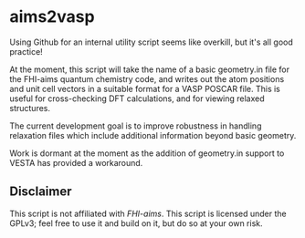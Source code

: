 aims2vasp
=========

Using Github for an internal utility script seems like overkill, but it's all good practice!

At the moment, this script will take the name of a basic geometry.in file for the FHI-aims quantum chemistry code, and writes out the atom positions and unit cell vectors in a suitable format for a VASP POSCAR file. This is useful for cross-checking DFT calculations, and for viewing relaxed structures.

The current development goal is to improve robustness in handling relaxation files which include additional information beyond basic geometry.

Work is dormant at the moment as the addition of geometry.in support to VESTA has provided a workaround.

Disclaimer
----------
This script is not affiliated with *FHI-aims*. This script is licensed under the GPLv3; feel free to use it and build on it, but do so at your own risk.